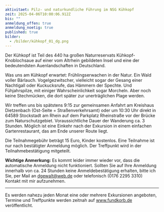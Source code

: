 ```yaml
---
aktivitaet: Pilz- und naturkundliche Führung im NSG Kühkopf
zeit: 2025-04-06T10:00:06.912Z
bis: ""
anmeldung_offen: true
anmeldung_noetig: true
published: true
bilder:
  - /bilder/kühkopf_01_dg.png
---
```

Der Kühkopf ist Teil des 440 ha großen Naturreservats Kühkopf-Knoblochsaue auf einer vom Altrhein gebildeten Insel und eine der bedeutendsten Auenlandschaften in Deutschland.

Was uns am Kühkopf erwartet: Frühlingserwachen in der Natur. Ein Wald voller Bärlauch. Vogelgezwitscher, vielleicht sogar der Gesang einer Nachtigall oder Kuckucksrufe, das Hämmern der Spechte. Und Fühjahrspilze, mit einiger Wahrscheinlichkeit sogar Morcheln. Aber noch keine Stechmücken, die dort später zur unerträglichen Plage werden.

Wir treffen uns bis spätstens 9:15 zur gemeinsamen Anfahrt am Kreishaus Dietzenbach (Ost-Seite = Straßenverkehrsamt) oder um 10:30 Uhr direkt in 64589 Stockstadt am Rhein auf dem Parkplatz Rheinstraße vor der Brücke zum Naturschutzgebiet. Voraussichtliche Dauer der Wanderung ca. 3 Stunden. Möglich ist eine Einkehr nach der Exkursion in einem  einfachen Gartenrestaurant, das am Ende unserer Route liegt.

Die Teilnahmegebühr beträgt 15 Euro, Kinder kostenlos. Eine Teilnahme ist nur nach bestätigter Anmeldung möglich. Der Treffpunkt wird in der Teilnahmebestätigung mitgeteilt.


**Wichtige Anmerkung:** Es kommt leider immer wieder vor, dass die automatische Anmeldung nicht funktioniert. Sollten Sie auf Ihre Anmeldung innerhalb von ca. 24 Stunden keine Anmeldebestätigung erhalten, bitte ich Sie, per Mail an dgewalt@web.de oder telefonisch (0176 2295 3310) Kontakt mit mir aufzunehmen.

- - -

Es werden nahezu jeden Monat eine oder mehrere Exkursionen angeboten, Termine und Treffpunkte werden zeitnah auf www.fundkorb.de veröffentlicht.

